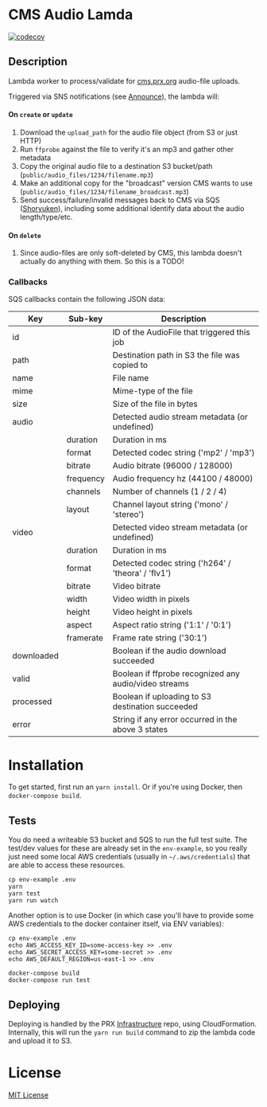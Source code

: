 # CMS Audio Lamda

[![codecov](https://codecov.io/gh/PRX/cms-audio-lambda/branch/master/graph/badge.svg)](https://codecov.io/gh/PRX/cms-audio-lambda)

## Description

Lambda worker to process/validate for [cms.prx.org](https://github.com/PRX/cms.prx.org) audio-file uploads.

Triggered via SNS notifications (see [Announce](https://github.com/PRX/announce)), the lambda will:

#### On `create` or `update`

1. Download the `upload_path` for the audio file object (from S3 or just HTTP)
2. Run `ffprobe` against the file to verify it's an mp3 and gather other metadata
3. Copy the original audio file to a destination S3 bucket/path (`public/audio_files/1234/filename.mp3`)
4. Make an additional copy for the "broadcast" version CMS wants to use (`public/audio_files/1234/filename_broadcast.mp3`)
5. Send success/failure/invalid messages back to CMS via SQS ([Shoryuken](https://github.com/phstc/shoryuken)), including some additional identify data about the audio length/type/etc.

#### On `delete`

1. Since audio-files are only soft-deleted by CMS, this lambda doesn't actually
   do anything with them.  So this is a TODO!

### Callbacks

SQS callbacks contain the following JSON data:

| Key  | Sub-key    | Description |
| ---- | ---------- | ----------- |
| id   |            | ID of the AudioFile that triggered this job
| path |            | Destination path in S3 the file was copied to
| name |            | File name
| mime |            | Mime-type of the file
| size |            | Size of the file in bytes
| audio |           | Detected audio stream metadata (or undefined)
|       | duration  | Duration in ms
|       | format    | Detected codec string ('mp2' / 'mp3')
|       | bitrate   | Audio bitrate (96000 / 128000)
|       | frequency | Audio frequency hz (44100 / 48000)
|       | channels  | Number of channels (1 / 2 / 4)
|       | layout    | Channel layout string ('mono' / 'stereo')
| video |           | Detected video stream metadata (or undefined)
|       | duration  | Duration in ms
|       | format    | Detected codec string ('h264' / 'theora' / 'flv1')
|       | bitrate   | Video bitrate
|       | width     | Video width in pixels
|       | height    | Video height in pixels
|       | aspect    | Aspect ratio string ('1:1' / '0:1')
|       | framerate | Frame rate string ('30:1')
| downloaded |      | Boolean if the audio download succeeded
| valid      |      | Boolean if ffprobe recognized any audio/video streams
| processed  |      | Boolean if uploading to S3 destination succeeded
| error      |      | String if any error occurred in the above 3 states

# Installation

To get started, first run an `yarn install`.  Or if you're using Docker, then
`docker-compose build`.

## Tests

You do need a writeable S3 bucket and SQS to run the full test suite. The test/dev
values for these are already set in the `env-example`, so you really just need
some local AWS credentials (usually in `~/.aws/credentials`) that are able to
access these resources.

```
cp env-example .env
yarn
yarn test
yarn run watch
```

Another option is to use Docker (in which case you'll have to provide some AWS
credentials to the docker container itself, via ENV variables):

```
cp env-example .env
echo AWS_ACCESS_KEY_ID=some-access-key >> .env
echo AWS_SECRET_ACCESS_KEY=some-secret >> .env
echo AWS_DEFAULT_REGION=us-east-1 >> .env

docker-compose build
docker-compose run test
```

## Deploying

Deploying is handled by the PRX [Infrastructure](https://github.com/PRX/Infrastructure) repo,
using CloudFormation.  Internally, this will run the `yarn run build` command to
zip the lambda code and upload it to S3.

# License

[MIT License](http://opensource.org/licenses/MIT)
